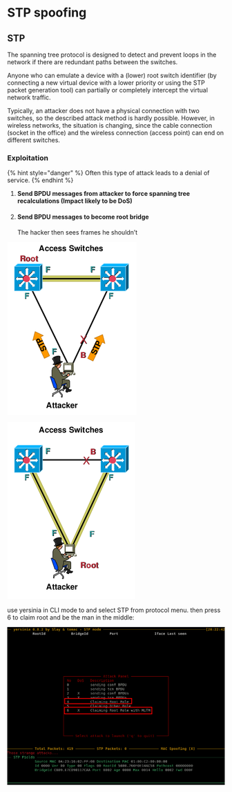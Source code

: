 # STP spoofing

## STP

The spanning tree protocol is designed to detect and prevent loops in the network if there are redundant paths between the switches.

Anyone who can emulate a device with a (lower) root switch identifier (by connecting a new virtual device with a lower priority or using the STP packet generation tool) can partially or completely intercept the virtual network traffic.

&#x20;Typically, an attacker does not have a physical connection with two switches, so the described attack method is hardly possible. However, in wireless networks, the situation is changing, since the cable connection (socket in the office) and the wireless connection (access point) can end on different switches.

### Exploitation

{% hint style="danger" %}
Often this type of attack leads to a denial of service.
{% endhint %}



1. **Send BPDU messages from attacker to force spanning tree recalculations (Impact likely to be DoS)**
2.  #### Send BPDU messages to become root bridge

    The hacker then sees frames he shouldn’t

![](<../.gitbook/assets/image (295) (1).png>)

![](<../.gitbook/assets/image (282).png>)

use yersinia in CLI mode to and select STP from protocol menu. then press 6 to claim root and be the man in the middle:

![](<../.gitbook/assets/image (294).png>)















